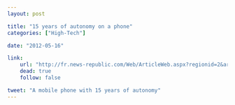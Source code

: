 ```yaml
---
layout: post

title: "15 years of autonomy on a phone"
categories: ["High-Tech"]

date: "2012-05-16"

link:
    url: "http://fr.news-republic.com/Web/ArticleWeb.aspx?regionid=2&articleid=2919473"
    dead: true
    follow: false

tweet: "A mobile phone with 15 years of autonomy"
---
```

